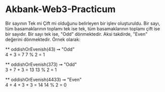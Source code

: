 # Akbank-Web3-Practicum

Bir sayının Tek mi Çift mi olduğunu belirleyen bir işlev oluşturuldu. Bir sayı, tüm basamaklarının toplamı tek ise tek, tüm basamaklarının toplamı çift ise bir sayıdır. Bir sayı tek ise, "Odd" dönmektedir. Aksi takdirde, "Even" değerini dönmektedir. Örnek olarak:

** oddishOrEvenish(43) ➞ "Odd" <br>
  4 + 3 = 7
  7 % 2 = 1

** oddishOrEvenish(373) ➞ "Odd"<br>
  3 + 7 + 3 = 13
  13 % 2 = 1

** oddishOrEvenish(4433) ➞ "Even"<br>
  4 + 4 + 3 + 3 = 14
  14 % 2 = 0
